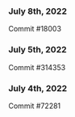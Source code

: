 ### July 8th, 2022

Commit #18003

### July 5th, 2022

Commit #314353


### July 4th, 2022

Commit #72281
